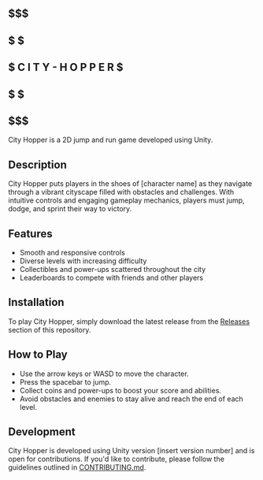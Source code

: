 
## $$$$$$$$$$$$$$$$$$$$$$$$$$$$$$$$$$$$$$$$$$$
## $                                         $
## $    C  I  T  Y   -   H  O  P  P  E  R    $
## $                                         $
## $$$$$$$$$$$$$$$$$$$$$$$$$$$$$$$$$$$$$$$$$$$
                       


City Hopper is a 2D jump and run game developed using Unity.

## Description

City Hopper puts players in the shoes of [character name] as they navigate through a vibrant cityscape filled with obstacles and challenges. With intuitive controls and engaging gameplay mechanics, players must jump, dodge, and sprint their way to victory.

## Features

- Smooth and responsive controls
- Diverse levels with increasing difficulty
- Collectibles and power-ups scattered throughout the city
- Leaderboards to compete with friends and other players

## Installation

To play City Hopper, simply download the latest release from the [Releases](link_to_releases) section of this repository.

## How to Play

- Use the arrow keys or WASD to move the character.
- Press the spacebar to jump.
- Collect coins and power-ups to boost your score and abilities.
- Avoid obstacles and enemies to stay alive and reach the end of each level.

## Development

City Hopper is developed using Unity version [insert version number] and is open for contributions. If you'd like to contribute, please follow the guidelines outlined in [CONTRIBUTING.md](link_to_contributing_md).


